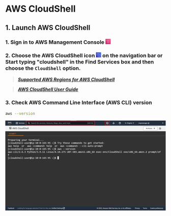 # AWS CloudShell

## 1. Launch AWS CloudShell

### 1. Sign in to AWS Management Console <img src="https://github.com/t2yijaeho/AWS-CloudShell/blob/matia/images/AWS%20Management%20Console.png?raw=true" width="16">

### 2. Choose the AWS CloudShell icon <img src="https://github.com/t2yijaeho/AWS-CloudShell/blob/matia/images/AWS%20CloudShell.png?raw=true" width="16"> on the navigation bar or Start typing "cloudshell" in the Find Services box and then choose the `CloudShell` option.

>***[Supported AWS Regions for AWS CloudShell](https://docs.aws.amazon.com/general/latest/gr/cloudshell.html)***

>***[AWS CloudShell User Guide](https://docs.aws.amazon.com/cloudshell/latest/userguide/working-with-cloudshell.html)***

### 3. Check AWS Command Line Interface (AWS CLI) version

```bash
aws --version
```

<img src="https://github.com/t2yijaeho/AWS-CloudShell/blob/matia/images/AWS%20CloudShell%20version.png?raw=true">
